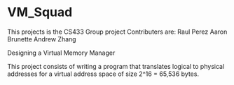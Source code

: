# VM_Squad
This projects is the CS433 Group project
Contributers are: 
Raul Perez
Aaron Brunette
Andrew Zhang



Designing a Virtual Memory Manager

This project consists of writing a program that translates logical to physical addresses for 
a virtual address space of size 2^16 = 65,536 bytes.

